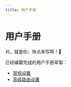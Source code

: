 ```yaml
---
title: 用户手册
---
```


# 用户手册

对，就是你，快点来写啊！🤩

已经编纂完成的用户手册草案：

- [常规设置](/manual/general)
- [高级路由设置](/manual/route)
